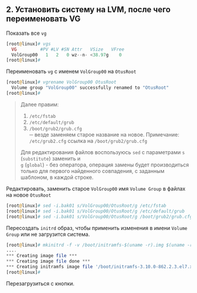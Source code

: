 ## 2. Установить систему на LVM, после чего переименовать VG

Показать все `vg`
```php
[root@linux]# vgs
  VG         #PV #LV #SN Attr   VSize   VFree
  VolGroup00   1   2   0 wz--n- <38.97g    0
[root@linux]#
```
Переименовать `vg` с именем `VolGroup00` на `OtusRoot`
```php
[root@linux]# vgrename VolGroup00 OtusRoot
  Volume group "VolGroup00" successfully renamed to "OtusRoot"
[root@linux]#
```
> Далее правим:
>	1. `/etc/fstab`
>	2. `/etc/default/grub`
>	3. `/boot/grub2/grub.cfg`  
> ─ везде заменяем старое название на новое. Примечание: `/etc/grub2.cfg` ссылка на `/boot/grub2/grub.cfg` 
>  
> Для редактирования файлов воспользуюсь `sed` с параметрами `s` (`substitute`) заменить и  
> `g` (`global`) - без оператора, операция замены будет производиться только для первого найденного совпадения,
> с заданным шаблоном, в каждой строке.  

Редактировать, заменить старое  `VolGroup00` имя `Volume Group` в файлах на новое `OtusRoot`
```php
[root@linux]# sed -i.bak01 s/VolGroup00/OtusRoot/g /etc/fstab
[root@linux]# sed -i.bak01 s/VolGroup00/OtusRoot/g /etc/default/grub
[root@linux]# sed -i.bak01 s/VolGroup00/OtusRoot/g /boot/grub2/grub.cfg
```

Пересоздать `initrd` образ, чтобы применить изменения в имени `Volume Group` или не загрузится система.
```php
[root@linux]# mkinitrd -f -v /boot/initramfs-$(uname -r).img $(uname -r)
....
*** Creating image file ***
*** Creating image file done ***
*** Creating initramfs image file '/boot/initramfs-3.10.0-862.2.3.el7.x86_64.img' done ***
[root@linux]# 
```
Перезагрузиться с кнопки.
